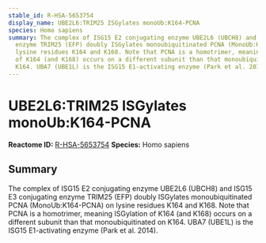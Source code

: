 ```yaml
---
stable_id: R-HSA-5653754
display_name: UBE2L6:TRIM25 ISGylates monoUb:K164-PCNA
species: Homo sapiens
summary: The complex of ISG15 E2 conjugating enzyme UBE2L6 (UBCH8) and ISG15 E3 conjugating
  enzyme TRIM25 (EFP) doubly ISGylates monoubiquitinated PCNA (MonoUb:K164-PCNA) on
  lysine residues K164 and K168. Note that PCNA is a homotrimer, meaning ISGylation
  of K164 (and K168) occurs on a different subunit than that monoubiquitinated on
  K164. UBA7 (UBE1L) is the ISG15 E1-activating enzyme (Park et al. 2014).
---
```


# UBE2L6:TRIM25 ISGylates monoUb:K164-PCNA
**Reactome ID:** [R-HSA-5653754](https://reactome.org/content/detail/R-HSA-5653754)
**Species:** Homo sapiens

## Summary

The complex of ISG15 E2 conjugating enzyme UBE2L6 (UBCH8) and ISG15 E3 conjugating enzyme TRIM25 (EFP) doubly ISGylates monoubiquitinated PCNA (MonoUb:K164-PCNA) on lysine residues K164 and K168. Note that PCNA is a homotrimer, meaning ISGylation of K164 (and K168) occurs on a different subunit than that monoubiquitinated on K164. UBA7 (UBE1L) is the ISG15 E1-activating enzyme (Park et al. 2014).
